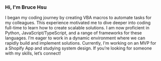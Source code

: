 ### Hi, I'm Bruce Hsu

I began my coding journey by creating VBA macros to automate tasks for my colleagues. This experience motivated me to dive deeper into coding full-time to learn how to create scalable solutions. I am now proficient in Python, JavaScript/TypeScript, and a range of frameworks for these languages. I’m eager to work in a dynamic environment where we can rapidly build and implement solutions. Currently, I'm working on an MVP for a Shopify App and studying system design. If you’re looking for someone with my skills, let’s connect!
